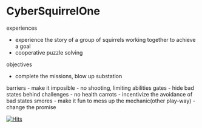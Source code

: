 # CyberSquirrelOne

experiences
- experience the story of a group of squirrels working together to achieve a goal
- cooperative puzzle solving

objectives
- complete the missions, blow up substation

barriers - make it imposible - no shooting, limiting abilities
gates    - hide bad states behind challenges - no health
carrots  - incentivize the avoidance of bad states
smores   - make it fun to mess up the mechanic(other play-way)
         - change the promise 

[![Hits](https://hits.seeyoufarm.com/api/count/incr/badge.svg?url=https%3A%2F%2Fgithub.com%2Frobidev%2FCyberSquirrelOne&count_bg=%2379C83D&title_bg=%23555555&icon=&icon_color=%23E7E7E7&title=hits&edge_flat=false)](https://hits.seeyoufarm.com)
